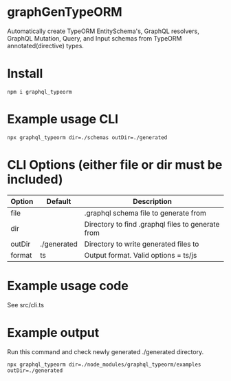 # graphGenTypeORM
Automatically create TypeORM EntitySchema's, GraphQL resolvers, GraphQL Mutation, Query, and Input schemas from TypeORM annotated(directive) types.

# Install
    npm i graphql_typeorm

# Example usage CLI
    npx graphql_typeorm dir=./schemas outDir=./generated

# CLI Options (either file or dir must be included)
| Option | Default | Description |
|--------|---------|-------------|
| file   |         | .graphql schema file to generate from |
| dir    |         | Directory to find .graphql files to generate from |
| outDir | ./generated | Directory to write generated files to |
| format |   ts    | Output format. Valid options = ts/js

# Example usage code
See src/cli.ts

# Example output
Run this command and check newly generated ./generated directory.

    npx graphql_typeorm dir=./node_modules/graphql_typeorm/examples outDir=./generated